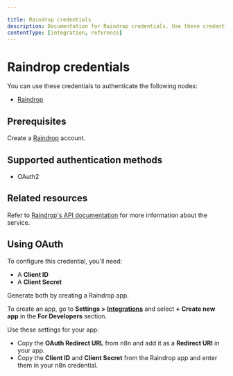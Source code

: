 ```yaml
---

title: Raindrop credentials
description: Documentation for Raindrop credentials. Use these credentials to authenticate Raindrop in n8n, a workflow automation platform.
contentType: [integration, reference]
---
```


# Raindrop credentials

You can use these credentials to authenticate the following nodes:

- [Raindrop](/integrations/builtin/app-nodes/n8n-nodes-base.raindrop.md)

## Prerequisites

Create a [Raindrop](https://raindrop.io/) account.

## Supported authentication methods

- OAuth2

## Related resources

Refer to [Raindrop's API documentation](https://developer.raindrop.io/) for more information about the service.

## Using OAuth

To configure this credential, you'll need:

- A **Client ID**
- A **Client Secret**

Generate both by creating a Raindrop app.

To create an app, go to **Settings >** [**Integrations**](https://app.raindrop.io/settings/integrations) and select **+ Create new app** in the **For Developers** section.

Use these settings for your app:

- Copy the **OAuth Redirect URL** from n8n and add it as a **Redirect URI** in your app.
- Copy the **Client ID** and **Client Secret** from the Raindrop app and enter them in your n8n credential.

